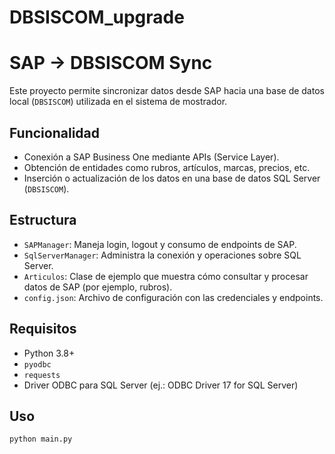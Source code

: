 # DBSISCOM_upgrade

# SAP → DBSISCOM Sync

Este proyecto permite sincronizar datos desde SAP hacia una base de datos local (`DBSISCOM`) utilizada en el sistema de mostrador.

## Funcionalidad

- Conexión a SAP Business One mediante APIs (Service Layer).
- Obtención de entidades como rubros, artículos, marcas, precios, etc.
- Inserción o actualización de los datos en una base de datos SQL Server (`DBSISCOM`).

## Estructura

- `SAPManager`: Maneja login, logout y consumo de endpoints de SAP.
- `SqlServerManager`: Administra la conexión y operaciones sobre SQL Server.
- `Articulos`: Clase de ejemplo que muestra cómo consultar y procesar datos de SAP (por ejemplo, rubros).
- `config.json`: Archivo de configuración con las credenciales y endpoints.

## Requisitos

- Python 3.8+
- `pyodbc`
- `requests`
- Driver ODBC para SQL Server (ej.: ODBC Driver 17 for SQL Server)

## Uso

```bash
python main.py
